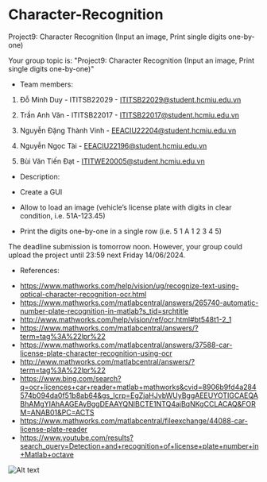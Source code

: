 # Character-Recognition
Project9: Character Recognition (Input an image, Print single digits one-by-one)

Your group topic is: "Project9: Character Recognition (Input an image, Print single digits one-by-one)"
* Team members:
1.    Đỗ Minh Duy - ITITSB22029 - ITITSB22029@student.hcmiu.edu.vn

2.    Trần Anh Văn - ITITSB22017 - ITITSB22017@student.hcmiu.edu.vn

3.    Nguyễn Đặng Thành Vinh - EEACIU22204@student.hcmiu.edu.vn

4.    Nguyễn Ngọc Tài - EEACIU22196@student.hcmiu.edu.vn

5.    Bùi Văn Tiến Đạt - ITITWE20005@student.hcmiu.edu.vn

* Description:
- Create a GUI

- Allow to load an image (vehicle’s license plate with digits in clear condition, i.e. 51A-123.45)

- Print the digits one-by-one in a single row (i.e. 5 1 A 1 2 3 4 5)

The deadline submission is tomorrow noon. However, your group could upload the project until 23:59 next Friday 14/06/2024.

* References:
- https://www.mathworks.com/help/vision/ug/recognize-text-using-optical-character-recognition-ocr.html
- https://www.mathworks.com/matlabcentral/answers/265740-automatic-number-plate-recognition-in-matlab?s_tid=srchtitle
- http://www.mathworks.com/help/vision/ref/ocr.html#bt548t1-2_1
- https://www.mathworks.com/matlabcentral/answers/?term=tag%3A%22lpr%22
- https://www.mathworks.com/matlabcentral/answers/37588-car-license-plate-character-recognition-using-ocr
- http://www.mathworks.com/matlabcentral/answers/?term=tag%3A%22lpr%22
- https://www.bing.com/search?q=ocr+licences+car+reader+matlab+mathworks&cvid=8906b9fd4a284574b094da0f51b8ab64&gs_lcrp=EgZjaHJvbWUyBggAEEUYOTIGCAEQABhAMgYIAhAAGEAyBggDEAAYQNIBCTE1NTQ4ajBqNKgCCLACAQ&FORM=ANAB01&PC=ACTS
- https://www.mathworks.com/matlabcentral/fileexchange/44088-car-license-plate-reader
- https://www.youtube.com/results?search_query=Detection+and+recognition+of+license+plate+number+in+Matlab+octave

![Alt text](/../main/minhhoa.png?raw=true "minhhoa")


